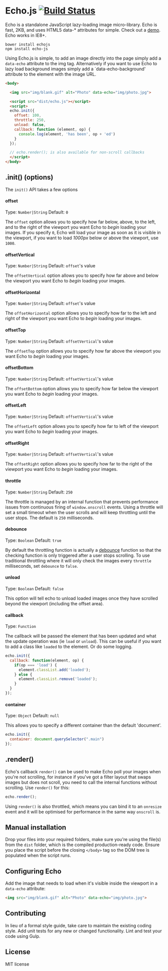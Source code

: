 # Echo.js [![Build Status](https://travis-ci.org/toddmotto/echo.svg)](https://travis-ci.org/toddmotto/echo)

Echo is a standalone JavaScript lazy-loading image micro-library. Echo is fast, 2KB, and uses HTML5 data-* attributes for simple. Check out a [demo](http://toddmotto.com/labs/echo). Echo works in IE8+.

```
bower install echojs
npm install echo-js
```

Using Echo.js is simple, to add an image directly into the page simply add a `data-echo` attribute to the img tag. Alternatively if you want to use Echo to lazy load background images simply add a `data-echo-background' attribute to the element with the image URL.

```html
<body>

  <img src="img/blank.gif" alt="Photo" data-echo="img/photo.jpg">

  <script src="dist/echo.js"></script>
  <script>
  echo.init({
    offset: 100,
    throttle: 250,
    unload: false,
    callback: function (element, op) {
      console.log(element, 'has been', op + 'ed')
    }
  });

  // echo.render(); is also available for non-scroll callbacks
  </script>
</body>
```

## .init() (options)

The `init()` API takes a few options

#### offset
Type: `Number|String` Default: `0`

The `offset` option allows you to specify how far below, above, to the left, and to the right of the viewport you want Echo to _begin_ loading your images. If you specify `0`, Echo will load your image as soon as it is visible in the viewport, if you want to load _1000px_ below or above the viewport, use `1000`.

#### offsetVertical
Type: `Number|String` Default: `offset`'s value

The `offsetVertical` option allows you to specify how far above and below the viewport you want Echo to _begin_ loading your images.

#### offsetHorizontal
Type: `Number|String` Default: `offset`'s value

The `offsetHorizontal` option allows you to specify how far to the left and right of the viewport you want Echo to _begin_ loading your images.

#### offsetTop
Type: `Number|String` Default: `offsetVertical`'s value

The `offsetTop` option allows you to specify how far above the viewport you want Echo to _begin_ loading your images.

#### offsetBottom
Type: `Number|String` Default: `offsetVertical`'s value

The `offsetBottom` option allows you to specify how far below the viewport you want Echo to _begin_ loading your images.

#### offsetLeft
Type: `Number|String` Default: `offsetVertical`'s value

The `offsetLeft` option allows you to specify how far to left of the viewport you want Echo to _begin_ loading your images.

#### offsetRight
Type: `Number|String` Default: `offsetVertical`'s value

The `offsetRight` option allows you to specify how far to the right of the viewport you want Echo to _begin_ loading your images.

#### throttle
Type: `Number|String` Default: `250`

The throttle is managed by an internal function that prevents performance issues from continuous firing of `window.onscroll` events. Using a throttle will set a small timeout when the user scrolls and will keep throttling until the user stops. The default is `250` milliseconds.

#### debounce
Type: `Boolean` Default: `true`

By default the throttling function is actually a [debounce](http://underscorejs.org/#debounce) function so that the checking function is only triggered after a user stops scrolling. To use traditional throttling where it will only check the images every `throttle` milliseconds, set `debounce` to `false`.

#### unload
Type: `Boolean` Default: `false`

This option will tell echo to unload loaded images once they have scrolled beyond the viewport (including the offset area).

#### callback
Type: `Function`

The callback will be passed the element that has been updated and what the update operation was (ie `load` or `unload`). This can be useful if you want to add a class like `loaded` to the element. Or do some logging.

```js
echo.init({
  callback: function(element, op) {
    if(op === 'load') {
      element.classList.add('loaded');
    } else {
      element.classList.remove('loaded');
    }
  }
});
```

#### container
Type: `Object` Default: `null`

This allows you to specify a different container than the default 'document'.

```js
echo.init({
  container: document.querySelector(".main")
});
```

## .render()

Echo's callback `render()` can be used to make Echo poll your images when you're not scrolling, for instance if you've got a filter layout that swaps images but does not scroll, you need to call the internal functions without scrolling. Use `render()` for this:

```js
echo.render();
```

Using `render()` is also throttled, which means you can bind it to an `onresize` event and it will be optimised for performance in the same way `onscroll` is.

## Manual installation
Drop your files into your required folders, make sure you're using the file(s) from the `dist` folder, which is the compiled production-ready code. Ensure you place the script before the closing `</body>` tag so the DOM tree is populated when the script runs.

## Configuring Echo
Add the image that needs to load when it's visible inside the viewport in a `data-echo` attribute:

```html
<img src="img/blank.gif" alt="Photo" data-echo="img/photo.jpg">
```

## Contributing
In lieu of a formal style guide, take care to maintain the existing coding style. Add unit tests for any new or changed functionality. Lint and test your code using Gulp.

## License
MIT license
